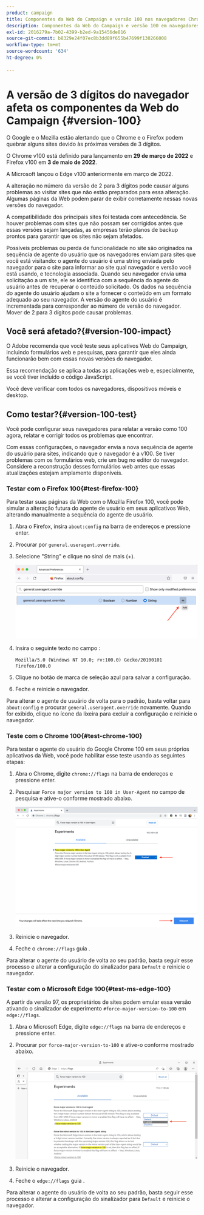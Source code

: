 ```yaml
---
product: campaign
title: Componentes da Web do Campaign e versão 100 nos navegadores Chrome Firefox e Edge
description: Componentes da Web do Campaign e versão 100 em navegadores Chrome, Firefox e Edge
exl-id: 2016279a-7b02-4399-b2ed-9a15456de816
source-git-commit: b8329e24f07ec8b3dd89f655b47699f130266008
workflow-type: tm+mt
source-wordcount: '634'
ht-degree: 0%

---
```


# A versão de 3 dígitos do navegador afeta os componentes da Web do Campaign {#version-100}

O Google e o Mozilla estão alertando que o Chrome e o Firefox podem quebrar alguns sites devido às próximas versões de 3 dígitos.

O Chrome v100 está definido para lançamento em **29 de março de 2022** e Firefox v100 em **3 de maio de 2022**.

A Microsoft lançou o Edge v100 anteriormente em março de 2022.

A alteração no número da versão de 2 para 3 dígitos pode causar alguns problemas ao visitar sites que não estão preparados para essa alteração. Algumas páginas da Web podem parar de exibir corretamente nessas novas versões do navegador.

A compatibilidade dos principais sites foi testada com antecedência. Se houver problemas com sites que não possam ser corrigidos antes que essas versões sejam lançadas, as empresas terão planos de backup prontos para garantir que os sites não sejam afetados.

Possíveis problemas ou perda de funcionalidade no site são originados na sequência de agente do usuário que os navegadores enviam para sites que você está visitando: o agente do usuário é uma string enviada pelo navegador para o site para informar ao site qual navegador e versão você está usando, e tecnologia associada. Quando seu navegador envia uma solicitação a um site, ele se identifica com a sequência do agente do usuário antes de recuperar o conteúdo solicitado. Os dados na sequência do agente do usuário ajudam o site a fornecer o conteúdo em um formato adequado ao seu navegador. A versão do agente do usuário é incrementada para corresponder ao número de versão do navegador. Mover de 2 para 3 dígitos pode causar problemas.

## Você será afetado?{#version-100-impact}

O Adobe recomenda que você teste seus aplicativos Web do Campaign, incluindo formulários web e pesquisas, para garantir que eles ainda funcionarão bem com essas novas versões do navegador.

Essa recomendação se aplica a todas as aplicações web e, especialmente, se você tiver incluído o código JavaScript.

Você deve verificar com todos os navegadores, dispositivos móveis e desktop.

## Como testar?{#version-100-test}

Você pode configurar seus navegadores para relatar a versão como 100 agora, relatar e corrigir todos os problemas que encontrar.

Com essas configurações, o navegador envia a nova sequência de agente do usuário para sites, indicando que o navegador é a v100. Se tiver problemas com os formulários web, crie um bug no editor do navegador. Considere a reconstrução desses formulários web antes que essas atualizações estejam amplamente disponíveis.

### Testar com o Firefox 100{#test-firefox-100}

Para testar suas páginas da Web com o Mozilla Firefox 100, você pode simular a alteração futura do agente de usuário em seus aplicativos Web, alterando manualmente a sequência do agente de usuário.

1. Abra o Firefox, insira `about:config` na barra de endereços e pressione enter.
1. Procurar por `general.useragent.override`.
1. Selecione &quot;String&quot; e clique no sinal de mais (+).

   ![](assets/force-user-agent-firefox.png)

1. Insira o seguinte texto no campo :

   ```
   Mozilla/5.0 (Windows NT 10.0; rv:100.0) Gecko/20100101 Firefox/100.0
   ```

1. Clique no botão de marca de seleção azul para salvar a configuração.
1. Feche e reinicie o navegador.

Para alterar o agente de usuário de volta para o padrão, basta voltar para `about:config` e procurar `general.useragent.override` novamente.  Quando for exibido, clique no ícone da lixeira para excluir a configuração e reinicie o navegador.

### Teste com o Chrome 100{#test-chrome-100}

Para testar o agente do usuário do Google Chrome 100 em seus próprios aplicativos da Web, você pode habilitar esse teste usando as seguintes etapas:

1. Abra o Chrome, digite `chrome://flags` na barra de endereços e pressione enter.
1. Pesquisar `Force major version to 100 in User-Agent` no campo de pesquisa e ative-o conforme mostrado abaixo.

   ![](assets/force-user-agent-chrome.png)

1. Reinicie o navegador.
1. Feche o `chrome://flags` guia .

Para alterar o agente do usuário de volta ao seu padrão, basta seguir esse processo e alterar a configuração do sinalizador para `Default` e reinicie o navegador.


### Testar com o Microsoft Edge 100{#test-ms-edge-100}

A partir da versão 97, os proprietários de sites podem emular essa versão ativando o sinalizador de experimento  `#force-major-version-to-100` em `edge://flags`.

1. Abra o Microsoft Edge, digite `edge://flags` na barra de endereços e pressione enter.
1. Procurar por `force-major-version-to-100` e ative-o conforme mostrado abaixo.

   ![](assets/force-user-agent-edge.png)

1. Reinicie o navegador.
1. Feche o `edge://flags` guia .

Para alterar o agente do usuário de volta ao seu padrão, basta seguir esse processo e alterar a configuração do sinalizador para `Default` e reinicie o navegador.
